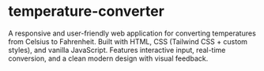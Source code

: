 # temperature-converter
A responsive and user-friendly web application for converting temperatures from Celsius to Fahrenheit.  Built with HTML, CSS (Tailwind CSS + custom styles), and vanilla JavaScript.  Features interactive input, real-time conversion, and a clean modern design with visual feedback.
